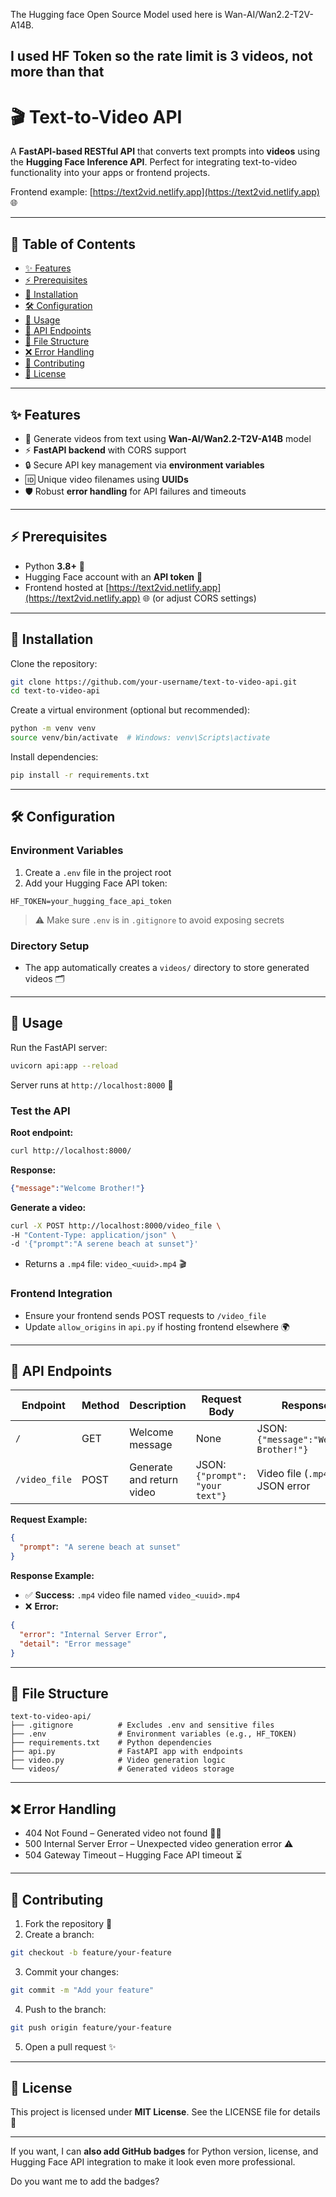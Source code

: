 The Hugging face Open Source Model used here is Wan-AI/Wan2.2-T2V-A14B.

I used HF Token so the rate limit is 3 videos, not more than that 
---

# 🎬 Text-to-Video API

A **FastAPI-based RESTful API** that converts text prompts into **videos** using the **Hugging Face Inference API**. Perfect for integrating text-to-video functionality into your apps or frontend projects.

Frontend example: [https://text2vid.netlify.app](https://text2vid.netlify.app) 🌐

---

## 📖 Table of Contents

* [✨ Features](#-features)
* [⚡ Prerequisites](#-prerequisites)
* [🚀 Installation](#-installation)
* [🛠 Configuration](#-configuration)
* [🎯 Usage](#-usage)
* [📝 API Endpoints](#-api-endpoints)
* [📂 File Structure](#-file-structure)
* [❌ Error Handling](#-error-handling)
* [🤝 Contributing](#-contributing)
* [📄 License](#-license)

---

## ✨ Features

* 🎥 Generate videos from text using **Wan-AI/Wan2.2-T2V-A14B** model
* ⚡ **FastAPI backend** with CORS support
* 🔒 Secure API key management via **environment variables**
* 🆔 Unique video filenames using **UUIDs**
* 🛡 Robust **error handling** for API failures and timeouts

---

## ⚡ Prerequisites

* Python **3.8+** 🐍
* Hugging Face account with an **API token** 🔑
* Frontend hosted at [https://text2vid.netlify.app](https://text2vid.netlify.app) 🌐 (or adjust CORS settings)

---

## 🚀 Installation

Clone the repository:

```bash
git clone https://github.com/your-username/text-to-video-api.git
cd text-to-video-api
```

Create a virtual environment (optional but recommended):

```bash
python -m venv venv
source venv/bin/activate  # Windows: venv\Scripts\activate
```

Install dependencies:

```bash
pip install -r requirements.txt
```

---

## 🛠 Configuration

### Environment Variables

1. Create a `.env` file in the project root
2. Add your Hugging Face API token:

```env
HF_TOKEN=your_hugging_face_api_token
```

> ⚠️ Make sure `.env` is in `.gitignore` to avoid exposing secrets

### Directory Setup

* The app automatically creates a `videos/` directory to store generated videos 🗂

---

## 🎯 Usage

Run the FastAPI server:

```bash
uvicorn api:app --reload
```

Server runs at `http://localhost:8000` 🌟

### Test the API

**Root endpoint:**

```bash
curl http://localhost:8000/
```

**Response:**

```json
{"message":"Welcome Brother!"}
```

**Generate a video:**

```bash
curl -X POST http://localhost:8000/video_file \
-H "Content-Type: application/json" \
-d '{"prompt":"A serene beach at sunset"}'
```

* Returns a `.mp4` file: `video_<uuid>.mp4` 🎬

### Frontend Integration

* Ensure your frontend sends POST requests to `/video_file`
* Update `allow_origins` in `api.py` if hosting frontend elsewhere 🌍

---

## 📝 API Endpoints

| Endpoint      | Method | Description               | Request Body                    | Response                               |
| ------------- | ------ | ------------------------- | ------------------------------- | -------------------------------------- |
| `/`           | GET    | Welcome message           | None                            | JSON: `{"message":"Welcome Brother!"}` |
| `/video_file` | POST   | Generate and return video | JSON: `{"prompt": "your text"}` | Video file (`.mp4`) or JSON error      |

**Request Example:**

```json
{
  "prompt": "A serene beach at sunset"
}
```

**Response Example:**

* ✅ **Success:** `.mp4` video file named `video_<uuid>.mp4`
* ❌ **Error:**

```json
{
  "error": "Internal Server Error",
  "detail": "Error message"
}
```

---

## 📂 File Structure

```
text-to-video-api/
├── .gitignore          # Excludes .env and sensitive files
├── .env                # Environment variables (e.g., HF_TOKEN)
├── requirements.txt    # Python dependencies
├── api.py              # FastAPI app with endpoints
├── video.py            # Video generation logic
└── videos/             # Generated videos storage
```

---

## ❌ Error Handling

* 404 Not Found – Generated video not found 🕵️‍♂️
* 500 Internal Server Error – Unexpected video generation error ⚠️
* 504 Gateway Timeout – Hugging Face API timeout ⏳

---

## 🤝 Contributing

1. Fork the repository 🍴
2. Create a branch:

```bash
git checkout -b feature/your-feature
```

3. Commit your changes:

```bash
git commit -m "Add your feature"
```

4. Push to the branch:

```bash
git push origin feature/your-feature
```

5. Open a pull request ✨

---

## 📄 License

This project is licensed under **MIT License**. See the LICENSE file for details 📝

---

If you want, I can **also add GitHub badges** for Python version, license, and Hugging Face API integration to make it look even more professional.

Do you want me to add the badges?

